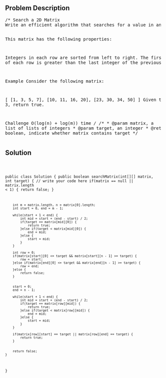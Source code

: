 <!--
<style>
  body { font-family: Arial, sans-serif; }
  .container { max-width: 100%; margin: auto; padding: 10px; }
  .comment-block { background-color: #f9f9f9; padding: 10px; border-left: 5px solid #ccc; max-width: 400px; margin: 20px auto; overflow-wrap: break-word; white-space: pre-wrap; }
  .code-block { background-color: #f4f4f4; padding: 10px; border: 1px solid #ddd; }
</style>
-->

<div class='container'>
<h2>Problem Description</h2>
<div class='comment-block'>
<pre>
/* Search a 2D Matrix
Write an efficient algorithm that searches for a value in an m x n matrix.

This matrix has the following properties:

Integers in each row are sorted from left to right.
The first integer of each row is greater than the last integer of the previous row.

Example
Consider the following matrix:

[
    [1, 3, 5, 7],
    [10, 11, 16, 20],
    [23, 30, 34, 50]
]
Given target = 3, return true.

Challenge 
O(log(n) + log(m)) time
*/
    /**
     * @param matrix, a list of lists of integers
     * @param target, an integer
     * @return a boolean, indicate whether matrix contains target
     */
</pre>
</div>

<h2>Solution</h2>
<div class='code-block'>
<pre><code class='language-java'>

public class Solution {
    public boolean searchMatrix(int[][] matrix, int target) {
        // write your code here
        if(matrix == null || matrix.length < 1) {
            return false;
        }
        
        
        int m = matrix.length, n = matrix[0].length;
        int start = 0, end = m - 1;
        
        while(start + 1 < end) {
            int mid = start + (end - start) / 2;
            if(target == matrix[mid][0]) {
                return true;
            }else if(target < matrix[mid][0]) {
                end = mid;
            }else {
                start = mid;
            }
        }
        
        int row = 0;
        if(matrix[start][0] <= target && matrix[start][n - 1] >= target) {
            row = start;
        }else if(matrix[end][0] <= target && matrix[end][n - 1] >= target) {
            row = end;
        }else {
            return false;
        }
        
        
        start = 0;
        end = n - 1;

        while(start + 1 < end) {
            int mid = start + (end - start) / 2;
            if(target == matrix[row][mid]) {
                return true;
            }else if(target < matrix[row][mid]) {
                end = mid;
            }else {
                start = mid;
            }
        }
        
        if(matrix[row][start] == target || matrix[row][end] == target) {
            return true;
        }
        
        
        return false;
    }
}</code></pre>
</div>
</div>

